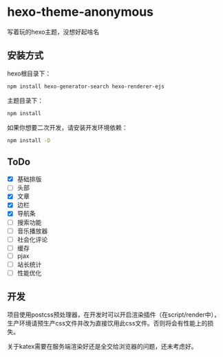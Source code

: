 # hexo-theme-anonymous

写着玩的hexo主题，没想好起啥名

## 安装方式

hexo根目录下：

```bash
npm install hexo-generator-search hexo-renderer-ejs
```

主题目录下：

```bash
npm install
```

如果你想要二次开发，请安装开发环境依赖：

```bash
npm install -D
```

## ToDo

- [x] 基础排版
- [ ] 头部
- [x] 文章
- [x] 边栏
- [x] 导航条
- [ ] 搜索功能
- [ ] 音乐播放器
- [ ] 社会化评论
- [ ] 缓存
- [ ] pjax
- [ ] 站长统计
- [ ] 性能优化

## 开发

项目使用postcss预处理器，在开发时可以开启渲染插件（在script/render中），生产环境请预生产css文件并改为直接饮用此css文件。否则将会有性能上的损失。

关于katex需要在服务端渲染好还是全交给浏览器的问题，还未考虑好。
